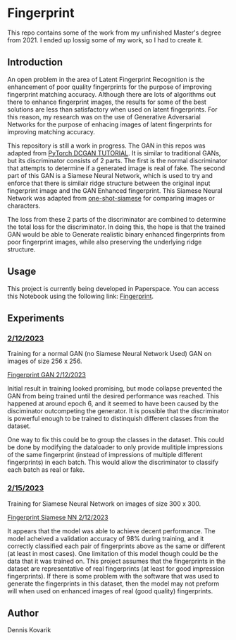 # Fingerprint

This repo contains some of the work from my unfinished Master's degree from 2021. I ended up lossig some of my work, so I had to create it. 

## Introduction
An open problem in the area of Latent Fingerprint Recognition is the enhancement of poor quality fingerprints for the purpose of improving fingerprint matching accuracy. Although there are lots of algorithms out there to enhance fingerprint images, the results for some of the best solutions are less than satisfactory when used on latent fingerprints. For this reason, my research was on the use of Generative Adversarial Networks for the purpose of enhacing images of latent fingerprints for improving matching accuracy.

This repository is still a work in progress. The GAN in this repos was adapted from [PyTorch DCGAN TUTORIAL](https://pytorch.org/tutorials/beginner/dcgan_faces_tutorial.html). It is similar to traditional GANs, but its discriminator consists of 2 parts. The first is the normal discriminator that attempts to determine if a generated image is real of fake. The second part of this GAN is a Siamese Neural Network, which is used to try and enforce that there is similair ridge structure between the original input fingerprint image and the GAN Enhanced fingerprint. This Siamese Neural Network was adapted from [one-shot-siamese](https://github.com/kevinzakka/one-shot-siamese) for comparing images or characters.

The loss from these 2 parts of the discriminator are combined to determine the total loss for the discriminator. In doing this, the hope is that the trained GAN would be able to Generate realistic binary enhanced fingerprints from poor fingerprint images, while also preserving the underlying ridge structure.

## Usage
This project is currently being developed in Paperspace. You can access this Notebook using the following link: [Fingerprint](https://console.paperspace.com/denkovarik123/notebook/r8krvughxoashik).

## Experiments
### <ins>2/12/2023</ins>  
Training for a normal GAN (no Siamese Neural Network Used) GAN on images of size 256 x 256.    

[Fingerprint GAN 2/12/2023](http://htmlpreview.github.io/?https://github.com/denkovarik/Fingerprint/blob/main/Fingerprint%20GAN_20230212.html)  

Initial result in training looked promising, but mode collapse prevented the GAN from being trained until the desired performance was reached. This happened at around epoch 6, and it seemed to have been caused by the disciminator outcompeting the generator. It is possible that the discriminator is powerful enough to be trained to distinquish different classes from the dataset.  

One way to fix this could be to group the classes in the dataset. This could be done by modifying the dataloader to only provide mulitiple impressions of the same fingerprint (instead of impressions of multiple different fingerprints) in each batch. This would allow the discriminator to classify each batch as real or fake. 

### <ins>2/15/2023</ins>  
Training for Siamese Neural Network on images of size 300 x 300.    

[Fingerprint Siamese NN 2/12/2023](http://htmlpreview.github.io/?https://github.com/denkovarik/Fingerprint/blob/main/Fingerprint%20Siamese%20Neural%20Network_20230215.html)  

It appears that the model was able to achieve decent performance. The model acheived a validation accuracy of 98% during training, and it correctly classified each pair of fingerprints above as the same or different (at least in most cases). One limitation of this model though could be the data that it was trained on. This project assumes that the fingerprints in the dataset are representative of real fingerprints (at least for good impression fingerprints). If there is some problem with the software that was used to generate the fingerprints in this dataset, then the model may not preform will when used on enhanced images of real (good quality) fingerprints.

## Author
Dennis Kovarik
